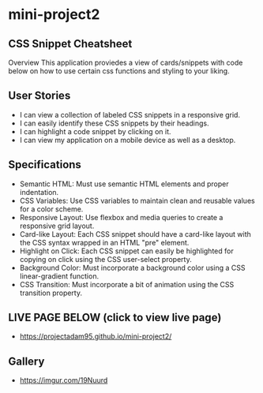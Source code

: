 # mini-project2

## CSS Snippet Cheatsheet
Overview
This application proviedes a view of cards/snippets with code below on how to use certain css functions and styling to your liking. 

## User Stories
- I can view a collection of labeled CSS snippets in a responsive grid.
- I can easily identify these CSS snippets by their headings.
- I can highlight a code snippet by clicking on it.
- I can view my application on a mobile device as well as a desktop.

## Specifications
- Semantic HTML: Must use semantic HTML elements and proper indentation.
- CSS Variables: Use CSS variables to maintain clean and reusable values for a color scheme.
- Responsive Layout: Use flexbox and media queries to create a responsive grid layout.
- Card-like Layout: Each CSS snippet should have a card-like layout with the CSS syntax wrapped in an HTML "pre" element.
- Highlight on Click: Each CSS snippet can easily be highlighted for copying on click using the CSS user-select property.
- Background Color: Must incorporate a background color using a CSS linear-gradient function.
- CSS Transition: Must incorporate a bit of animation using the CSS transition property.

## LIVE PAGE BELOW (click to view live page)
- https://projectadam95.github.io/mini-project2/

##  Gallery 
- https://imgur.com/19Nuurd
